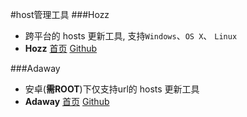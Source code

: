#host管理工具
###Hozz
  - 跨平台的 hosts 更新工具, 支持``Windows``、``OS X``、 ``Linux``
  - **Hozz** [首页](http://ppoffice.github.io/Hozz) [Github](https://github.com/ppoffice/Hozz)

###Adaway
  - 安卓(**需ROOT**)下仅支持url的 hosts 更新工具
  - **Adaway** [首页](http://free-software-for-android.github.io/AdAway/) [Github](https://github.com/Free-Software-for-Android/AdAway)
